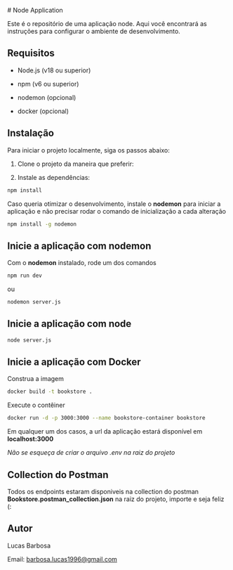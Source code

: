 \# Node Application

  

Este é o repositório de uma aplicação node. Aqui você encontrará as instruções para configurar o ambiente de desenvolvimento.

## Requisitos

  
- Node.js (v18 ou superior)

- npm (v6 ou superior)

- nodemon (opcional)

- docker (opcional)

  
## Instalação

Para iniciar o projeto localmente, siga os passos abaixo:

  

1. Clone o projeto da maneira que preferir:


2. Instale as dependências:
```bash
npm install
```

Caso queria otimizar o desenvolvimento, instale o **nodemon** para iniciar a aplicação e não precisar rodar o comando de inicialização a cada alteração

```bash
npm install -g nodemon
```

## Inicie a aplicação com nodemon
Com o **nodemon** instalado, rode um dos comandos
```bash
npm run dev
```
ou
```bash
nodemon server.js
```
## Inicie a aplicação com node

```bash
node server.js
```

## Inicie a aplicação com Docker
Construa a imagem 
```bash
docker build -t bookstore .
```

Execute o contêiner 
```bash
docker run -d -p 3000:3000 --name bookstore-container bookstore
```

Em qualquer um dos casos, a url da aplicação estará disponível em **localhost:3000**

_Não se esqueça de criar o arquivo .env na raiz do projeto_

## Collection do Postman
Todos os endpoints estaram disponiveis na collection do postman **Bookstore.postman_collection.json** na raiz do projeto, importe e seja feliz (:


## Autor

Lucas Barbosa

Email: barbosa.lucas1996@gmail.com
